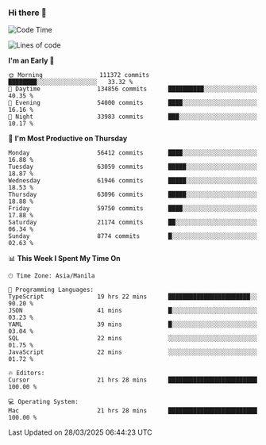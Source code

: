 ### Hi there 👋

<!--START_SECTION:waka-->
![Code Time](http://img.shields.io/badge/Code%20Time-5%2C971%20hrs%207%20mins-blue)

![Lines of code](https://img.shields.io/badge/From%20Hello%20World%20I%27ve%20Written-124.5%20million%20lines%20of%20code-blue)

**I'm an Early 🐤** 

```text
🌞 Morning                111372 commits      ████████░░░░░░░░░░░░░░░░░   33.32 % 
🌆 Daytime                134856 commits      ██████████░░░░░░░░░░░░░░░   40.35 % 
🌃 Evening                54000 commits       ████░░░░░░░░░░░░░░░░░░░░░   16.16 % 
🌙 Night                  33983 commits       ███░░░░░░░░░░░░░░░░░░░░░░   10.17 % 
```
📅 **I'm Most Productive on Thursday** 

```text
Monday                   56412 commits       ████░░░░░░░░░░░░░░░░░░░░░   16.88 % 
Tuesday                  63059 commits       █████░░░░░░░░░░░░░░░░░░░░   18.87 % 
Wednesday                61946 commits       █████░░░░░░░░░░░░░░░░░░░░   18.53 % 
Thursday                 63096 commits       █████░░░░░░░░░░░░░░░░░░░░   18.88 % 
Friday                   59750 commits       ████░░░░░░░░░░░░░░░░░░░░░   17.88 % 
Saturday                 21174 commits       ██░░░░░░░░░░░░░░░░░░░░░░░   06.34 % 
Sunday                   8774 commits        █░░░░░░░░░░░░░░░░░░░░░░░░   02.63 % 
```


📊 **This Week I Spent My Time On** 

```text
🕑︎ Time Zone: Asia/Manila

💬 Programming Languages: 
TypeScript               19 hrs 22 mins      ███████████████████████░░   90.20 % 
JSON                     41 mins             █░░░░░░░░░░░░░░░░░░░░░░░░   03.23 % 
YAML                     39 mins             █░░░░░░░░░░░░░░░░░░░░░░░░   03.04 % 
SQL                      22 mins             ░░░░░░░░░░░░░░░░░░░░░░░░░   01.75 % 
JavaScript               22 mins             ░░░░░░░░░░░░░░░░░░░░░░░░░   01.72 % 

🔥 Editors: 
Cursor                   21 hrs 28 mins      █████████████████████████   100.00 % 

💻 Operating System: 
Mac                      21 hrs 28 mins      █████████████████████████   100.00 % 
```


 Last Updated on 28/03/2025 06:44:23 UTC
<!--END_SECTION:waka-->


<!--
**rad182/rad182** is a ✨ _special_ ✨ repository because its `README.md` (this file) appears on your GitHub profile.

Here are some ideas to get you started:

- 🔭 I’m currently working on ...
- 🌱 I’m currently learning ...
- 👯 I’m looking to collaborate on ...
- 🤔 I’m looking for help with ...
- 💬 Ask me about ...
- 📫 How to reach me: ...
- 😄 Pronouns: ...
- ⚡ Fun fact: ...
-->
